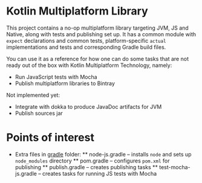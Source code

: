 # Kotlin Multiplatform Library 

This project contains a no-op multiplatform library targeting JVM, JS and Native, along with tests and publishing
set up. It has a common module with `expect` declarations and common tests, platform-specific `actual` implementations 
and tests and corresponding Gradle build files.  

You can use it as a reference for how one can do some tasks that are not ready out of the box with Kotlin 
Multiplatform Technology, namely:

* Run JavaScript tests with Mocha
* Publish multiplatform libraries to Bintray

Not implemented yet:

* Integrate with dokka to produce JavaDoc artifacts for JVM
* Publish sources jar

# Points of interest

* Extra files in [gradle](gradle) folder:
** node-js.gradle – installs `node` and sets up `node_modules` directory
** pom.gradle – configures `pom.xml` for publishing
** publish.gradle – creates publishing tasks
** test-mocha-js.gradle – creates tasks for running JS tests with Mocha


